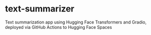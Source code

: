 # text-summarizer
Text summarization app using Hugging Face Transformers and Gradio, deployed via GitHub Actions to Hugging Face Spaces
